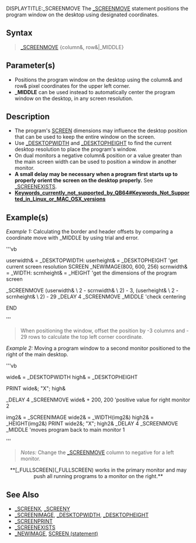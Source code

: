 DISPLAYTITLE:_SCREENMOVE
The [_SCREENMOVE](_SCREENMOVE) statement positions the program window on the desktop using designated coordinates.


## Syntax

>  [_SCREENMOVE](_SCREENMOVE) {column&, row&|_MIDDLE}


## Parameter(s)

* Positions the program window on the desktop using the column& and row& pixel coordinates for the upper left corner.
* **_MIDDLE** can be used instead to automatically center the program window on the desktop, in any screen resolution.


## Description

* The program's [SCREEN](SCREEN) dimensions may influence the desktop position that can be used to keep the entire window on the screen. 
* Use [_DESKTOPWIDTH](_DESKTOPWIDTH) and [_DESKTOPHEIGHT](_DESKTOPHEIGHT) to find the current desktop resolution to place the program's window.
* On dual monitors a negative column& position or a value greater than the main screen width can be used to position a window in another monitor.
* **A small delay may be necessary when a program first starts up to properly orient the screen on the desktop properly.** See [_SCREENEXISTS](_SCREENEXISTS).
* **[Keywords_currently_not_supported_by_QB64#Keywords_Not_Supported_in_Linux_or_MAC_OSX_versions](Keywords_currently_not_supported_by_QB64#Keywords_Not_Supported_in_Linux_or_MAC_OSX_versions)**


## Example(s)

*Example 1:* Calculating the border and header offsets by comparing a coordinate move with _MIDDLE by using trial and error.

'''vb

userwidth& = _DESKTOPWIDTH: userheight& = _DESKTOPHEIGHT 'get current screen resolution
SCREEN _NEWIMAGE(800, 600, 256)
scrnwidth& = _WIDTH: scrnheight& = _HEIGHT  'get the dimensions of the program screen

_SCREENMOVE (userwidth& \ 2 - scrnwidth& \ 2) - 3, (userheight& \ 2 - scrnheight& \ 2) - 29
_DELAY 4
_SCREENMOVE _MIDDLE  'check centering

END 

'''
>  When positioning the window, offset the position by -3 columns and - 29 rows to calculate the top left corner coordinate.


*Example 2:* Moving a program window to a second monitor positioned to the right of the main desktop.

'''vb

wide& = _DESKTOPWIDTH
high& = _DESKTOPHEIGHT

PRINT wide&; "X"; high&

_DELAY 4
_SCREENMOVE wide& + 200, 200 'positive value for right monitor 2

img2& = _SCREENIMAGE
wide2& = _WIDTH(img2&)
high2& = _HEIGHT(img2&)
PRINT wide2&; "X"; high2&
_DELAY 4
_SCREENMOVE _MIDDLE 'moves program back to main monitor 1 

'''
>  *Notes:* Change the [_SCREENMOVE](_SCREENMOVE) column to negative for a left monitor.

<center>**[_FULLSCREEN](_FULLSCREEN) works in the primary monitor and may push all running programs to a monitor on the right.**</center>


## See Also

* [_SCREENX](_SCREENX), [_SCREENY](_SCREENY)
* [_SCREENIMAGE](_SCREENIMAGE), [_DESKTOPWIDTH](_DESKTOPWIDTH), [_DESKTOPHEIGHT](_DESKTOPHEIGHT)
* [_SCREENPRINT](_SCREENPRINT)
* [_SCREENEXISTS](_SCREENEXISTS)
* [_NEWIMAGE](_NEWIMAGE), [SCREEN (statement)](SCREEN (statement))





